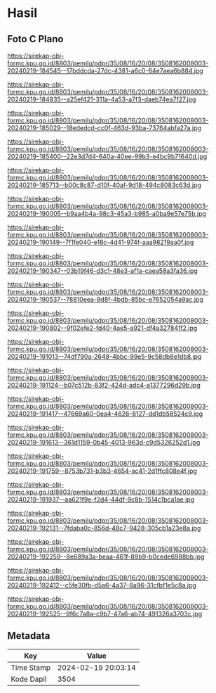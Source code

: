 # Hasil

## Foto C Plano

https://sirekap-obj-formc.kpu.go.id/8803/pemilu/pdpr/35/08/16/20/08/3508162008003-20240219-184545--17bddcda-27dc-4381-a6c0-64e7aea6b884.jpg

https://sirekap-obj-formc.kpu.go.id/8803/pemilu/pdpr/35/08/16/20/08/3508162008003-20240219-184835--a25ef421-311a-4a53-a7f3-daeb74ea7f27.jpg

https://sirekap-obj-formc.kpu.go.id/8803/pemilu/pdpr/35/08/16/20/08/3508162008003-20240219-185029--18ededcd-cc0f-463d-93ba-73764abfa27a.jpg

https://sirekap-obj-formc.kpu.go.id/8803/pemilu/pdpr/35/08/16/20/08/3508162008003-20240219-185400--22e3d7d4-640a-40ee-99b3-e4bc9b71640d.jpg

https://sirekap-obj-formc.kpu.go.id/8803/pemilu/pdpr/35/08/16/20/08/3508162008003-20240219-185713--b00c8c87-d10f-40af-9d18-494c8083c63d.jpg

https://sirekap-obj-formc.kpu.go.id/8803/pemilu/pdpr/35/08/16/20/08/3508162008003-20240219-190005--b9aa4b4a-98c3-45a3-b985-a0ba9e57e75b.jpg

https://sirekap-obj-formc.kpu.go.id/8803/pemilu/pdpr/35/08/16/20/08/3508162008003-20240219-190149--7f1fe040-e18c-4d41-974f-aaa98219aa0f.jpg

https://sirekap-obj-formc.kpu.go.id/8803/pemilu/pdpr/35/08/16/20/08/3508162008003-20240219-190347--03b19f46-d3c1-48e3-af1a-caea58a3fa36.jpg

https://sirekap-obj-formc.kpu.go.id/8803/pemilu/pdpr/35/08/16/20/08/3508162008003-20240219-190537--78810eea-9d8f-4bdb-85bc-e7652054a9ac.jpg

https://sirekap-obj-formc.kpu.go.id/8803/pemilu/pdpr/35/08/16/20/08/3508162008003-20240219-190802--9f02efe2-fd40-4ae5-a921-df4a327841f2.jpg

https://sirekap-obj-formc.kpu.go.id/8803/pemilu/pdpr/35/08/16/20/08/3508162008003-20240219-191013--74df790a-2648-4bbc-99e5-9c58db8e1db8.jpg

https://sirekap-obj-formc.kpu.go.id/8803/pemilu/pdpr/35/08/16/20/08/3508162008003-20240219-191124--b07c512b-83f2-424d-adc4-a1377296d29b.jpg

https://sirekap-obj-formc.kpu.go.id/8803/pemilu/pdpr/35/08/16/20/08/3508162008003-20240219-191417--47669a60-0ea4-4626-8127-dd1db58524c9.jpg

https://sirekap-obj-formc.kpu.go.id/8803/pemilu/pdpr/35/08/16/20/08/3508162008003-20240219-191613--361d1159-0b45-4013-963d-c9d5326252d1.jpg

https://sirekap-obj-formc.kpu.go.id/8803/pemilu/pdpr/35/08/16/20/08/3508162008003-20240219-191759--8753b731-b3b3-4654-ac41-2d1ffc808e4f.jpg

https://sirekap-obj-formc.kpu.go.id/8803/pemilu/pdpr/35/08/16/20/08/3508162008003-20240219-191937--aa621f9e-f2d4-44df-9c8b-1514c1bca1ae.jpg

https://sirekap-obj-formc.kpu.go.id/8803/pemilu/pdpr/35/08/16/20/08/3508162008003-20240219-192131--7fdaba0c-856d-48c7-9428-305cb1a23e8a.jpg

https://sirekap-obj-formc.kpu.go.id/8803/pemilu/pdpr/35/08/16/20/08/3508162008003-20240219-192259--8e689a3a-beaa-461f-89b9-b0cede6988bb.jpg

https://sirekap-obj-formc.kpu.go.id/8803/pemilu/pdpr/35/08/16/20/08/3508162008003-20240219-192412--c5fe30fb-d5a6-4a37-8a96-31cfbf1e5c8a.jpg

https://sirekap-obj-formc.kpu.go.id/8803/pemilu/pdpr/35/08/16/20/08/3508162008003-20240219-192525--9f6c7a8a-c9b7-47a6-ab74-491326a3703c.jpg


## Metadata

| Key        | Value               |
| ---------- | ------------------- |
| Time Stamp | 2024-02-19 20:03:14 |
| Kode Dapil | 3504                |




